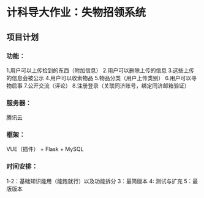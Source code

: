 # 计科导大作业：失物招领系统
## 项目计划
### 功能：
1.用户可以上传捡到的东西（附加信息）
2.用户可以删除上传的信息
3.这些上传的信息会被公示
4.用户可以收索物品
5.物品分类（用户上传类别）
6.用户可以寻物启事
7.公开交流（评论）
8.注册登录（关联同济账号，绑定同济邮箱验证）
### 服务器：
腾讯云
### 框架：
VUE（插件）  + Flask + MySQL
### 时间安排：
1-2：基础知识能用（能跑就行）以及功能拆分
3：最简版本
4: 测试与扩充
5：最版版本
